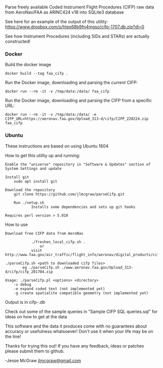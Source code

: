 Parse freely available Coded Instrument Flight Procedures (CIFP) raw data from AeroNav/FAA as ARINC424 v18 into SQLite3 database

See here for an example of the output of this utility: https://www.dropbox.com/s/htex68b9fn4mgso/cifp-1707.db.zip?dl=0

See how Instrument Procedures (including SIDs and STARs) are actually constructed!

### Docker    

Build the docker image

```
docker build --tag faa_cifp .
```


Run the Docker image, downloading and parsing the *current* CIFP:

```
docker run --rm -it -v /tmp/data:/data/ faa_cifp
```

Run the Docker image, downloading and parsing the CIFP from a specific URL:

```
docker run --rm -it -v /tmp/data:/data/ -e CIFP_URL=https://aeronav.faa.gov/Upload_313-d/cifp/CIFP_220224.zip faa_cifp
```

### Ubuntu

These instructions are based on using Ubuntu 1604

How to get this utility up and running:

	Enable the "universe" repository in "Software & Updates" section of System Settings and update

	Install git
		sudo apt install git

	Download the repository
		git clone https://github.com/jlmcgraw/parseCifp.git

        Run ./setup.sh
                Installs some dependencies and sets up git hooks
		 
	Requires perl version > 5.010

How to use

	Download free CIFP data from AeroNav
	
                ./freshen_local_cifp.sh .
					or 
				visit http://www.faa.gov/air_traffic/flight_info/aeronav/digital_products/cifp/
	    
	./parseCifp.sh <path to downloaded cifp files>
            eg ./parseCifp.sh ./www.aeronav.faa.gov/Upload_313-d/cifp/cifp_201704.zip   
	
	Usage: ./parseCifp.pl <options> <directory>
		-v debug
		-e expand coded text (not implemented yet)
		-g create spatialite compatible geometry (not implemented yet)


Output is in cifp-<cycle>.db

Check out some of the sample queries in "Sample CIFP SQL queries.sql" for ideas on how to get at the data

This software and the data it produces come with no guarantees about accuracy or usefulness whatsoever!  Don't use it when your life may be on the line!

Thanks for trying this out!  If you have any feedback, ideas or patches please submit them to github.

-Jesse McGraw
jlmcgraw@gmail.com

